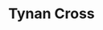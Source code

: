 ---
title: "Tynan Cross"
address: "Armagh Tourist Information Centre, 40 English Street, Armagh, Co. Armagh, BT61 7BA"
tel: "+44 (0)28 3752 1800"
county: "Armagh"
category: "Monuments"
type: "Content"
lat: "54.34708023071289"
lng: "-6.648488998413086"
---
